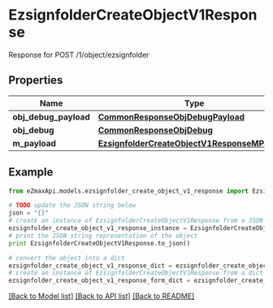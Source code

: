 # EzsignfolderCreateObjectV1Response

Response for POST /1/object/ezsignfolder

## Properties
Name | Type | Description | Notes
------------ | ------------- | ------------- | -------------
**obj_debug_payload** | [**CommonResponseObjDebugPayload**](CommonResponseObjDebugPayload.md) |  | 
**obj_debug** | [**CommonResponseObjDebug**](CommonResponseObjDebug.md) |  | [optional] 
**m_payload** | [**EzsignfolderCreateObjectV1ResponseMPayload**](EzsignfolderCreateObjectV1ResponseMPayload.md) |  | 

## Example

```python
from eZmaxApi.models.ezsignfolder_create_object_v1_response import EzsignfolderCreateObjectV1Response

# TODO update the JSON string below
json = "{}"
# create an instance of EzsignfolderCreateObjectV1Response from a JSON string
ezsignfolder_create_object_v1_response_instance = EzsignfolderCreateObjectV1Response.from_json(json)
# print the JSON string representation of the object
print EzsignfolderCreateObjectV1Response.to_json()

# convert the object into a dict
ezsignfolder_create_object_v1_response_dict = ezsignfolder_create_object_v1_response_instance.to_dict()
# create an instance of EzsignfolderCreateObjectV1Response from a dict
ezsignfolder_create_object_v1_response_form_dict = ezsignfolder_create_object_v1_response.from_dict(ezsignfolder_create_object_v1_response_dict)
```
[[Back to Model list]](../README.md#documentation-for-models) [[Back to API list]](../README.md#documentation-for-api-endpoints) [[Back to README]](../README.md)


